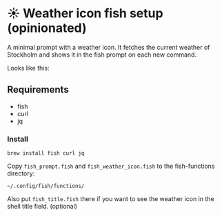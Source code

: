 # ☀️ Weather icon fish setup (opinionated)

A minimal prompt with a weather icon. It fetches the current weather of Stockholm and shows it in the fish prompt on each new command.

Looks like this:

## Requirements

- fish
- curl
- jq

### Install

```
brew install fish curl jq
```

Copy `fish_prompt.fish` and `fish_weather_icon.fish` to the fish-functions directory:

```
~/.config/fish/functions/
```

Also put `fish_title.fish` there if you want to see the weather icon in the shell title field. (optional)
